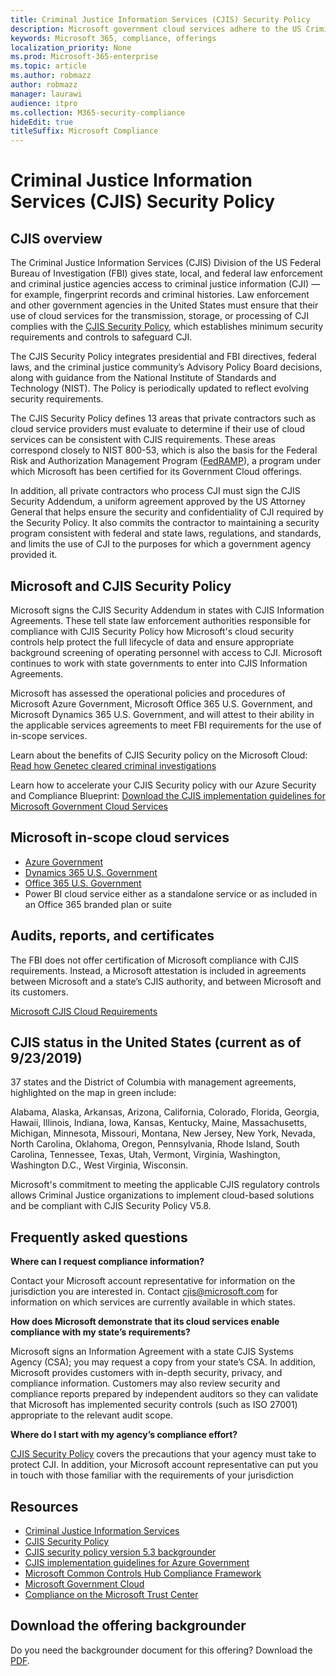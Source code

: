 ```yaml
---
title: Criminal Justice Information Services (CJIS) Security Policy
description: Microsoft government cloud services adhere to the US Criminal Justice Information Services Security Policy.
keywords: Microsoft 365, compliance, offerings
localization_priority: None
ms.prod: Microsoft-365-enterprise
ms.topic: article
ms.author: robmazz
author: robmazz
manager: laurawi
audience: itpro
ms.collection: M365-security-compliance
hideEdit: true
titleSuffix: Microsoft Compliance
---
```


# Criminal Justice Information Services (CJIS) Security Policy

## CJIS overview

The Criminal Justice Information Services (CJIS) Division of the US Federal Bureau of Investigation (FBI) gives state, local, and federal law enforcement and criminal justice agencies access to criminal justice information (CJI) — for example, fingerprint records and criminal histories. Law enforcement and other government agencies in the United States must ensure that their use of cloud services for the transmission, storage, or processing of CJI complies with the [CJIS Security Policy](https://aka.ms/cjis-security-policy), which establishes minimum security requirements and controls to safeguard CJI.

The CJIS Security Policy integrates presidential and FBI directives, federal laws, and the criminal justice community’s Advisory Policy Board decisions, along with guidance from the National Institute of Standards and Technology (NIST). The Policy is periodically updated to reflect evolving security requirements.

The CJIS Security Policy defines 13 areas that private contractors such as cloud service providers must evaluate to determine if their use of cloud services can be consistent with CJIS requirements. These areas correspond closely to NIST 800-53, which is also the basis for the Federal Risk and Authorization Management Program ([FedRAMP](offering-FedRAMP.md)), a program under which Microsoft has been certified for its Government Cloud offerings.

In addition, all private contractors who process CJI must sign the CJIS Security Addendum, a uniform agreement approved by the US Attorney General that helps ensure the security and confidentiality of CJI required by the Security Policy. It also commits the contractor to maintaining a security program consistent with federal and state laws, regulations, and standards, and limits the use of CJI to the purposes for which a government agency provided it.

## Microsoft and CJIS Security Policy

Microsoft signs the CJIS Security Addendum in states with CJIS Information Agreements. These tell state law enforcement authorities responsible for compliance with CJIS Security Policy how Microsoft's cloud security controls help protect the full lifecycle of data and ensure appropriate background screening of operating personnel with access to CJI. Microsoft continues to work with state governments to enter into CJIS Information Agreements.

Microsoft has assessed the operational policies and procedures of Microsoft Azure Government, Microsoft Office 365 U.S. Government, and Microsoft Dynamics 365 U.S. Government, and will attest to their ability in the applicable services agreements to meet FBI requirements for the use of in-scope services.

Learn about the benefits of CJIS Security policy on the Microsoft Cloud: [Read how Genetec cleared criminal investigations](https://customers.microsoft.com/story/genetec)

Learn how to accelerate your CJIS Security policy with our Azure Security and Compliance Blueprint: [Download the CJIS implementation guidelines for Microsoft Government Cloud Services](https://gallery.technet.microsoft.com/CJIS-Implementation-62af7c27)

## Microsoft in-scope cloud services

- [Azure Government](https://aka.ms/AzureCompliance)
- [Dynamics 365 U.S. Government](https://aka.ms/d365-compliance-list)
- [Office 365 U.S. Government](https://go.microsoft.com/fwlink/p/?LinkID=2077751)
- Power BI cloud service either as a standalone service or as included in an Office 365 branded plan or suite

## Audits, reports, and certificates

The FBI does not offer certification of Microsoft compliance with CJIS requirements. Instead, a Microsoft attestation is included in agreements between Microsoft and a state’s CJIS authority, and between Microsoft and its customers.

[Microsoft CJIS Cloud Requirements](https://aka.ms/MicrosoftCJISCloudRequirements)

## CJIS status in the United States (current as of 9/23/2019)

37 states and the District of Columbia with management agreements, highlighted on the map in green include:

Alabama, Alaska, Arkansas, Arizona, California, Colorado, Florida, Georgia, Hawaii, Illinois, Indiana, Iowa, Kansas, Kentucky, Maine, Massachusetts, Michigan, Minnesota, Missouri, Montana, New Jersey, New York, Nevada, North Carolina, Oklahoma, Oregon, Pennsylvania, Rhode Island, South Carolina, Tennessee, Texas, Utah, Vermont, Virginia, Washington, Washington D.C., West Virginia, Wisconsin.

Microsoft's commitment to meeting the applicable CJIS regulatory controls allows Criminal Justice organizations to implement cloud-based solutions and be compliant with CJIS Security Policy V5.8.

## Frequently asked questions

**Where can I request compliance information?**

Contact your Microsoft account representative for information on the jurisdiction you are interested in. Contact <cjis@microsoft.com> for information on which services are currently available in which states.

**How does Microsoft demonstrate that its cloud services enable compliance with my state’s requirements?**

Microsoft signs an Information Agreement with a state CJIS Systems Agency (CSA); you may request a copy from your state’s CSA. In addition, Microsoft provides customers with in-depth security, privacy, and compliance information. Customers may also review security and compliance reports prepared by independent auditors so they can validate that Microsoft has implemented security controls (such as ISO 27001) appropriate to the relevant audit scope.

**Where do I start with my agency’s compliance effort?**

[CJIS Security Policy](https://aka.ms/cjis-security-policy) covers the precautions that your agency must take to protect CJI. In addition, your Microsoft account representative can put you in touch with those familiar with the requirements of your jurisdiction

## Resources

- [Criminal Justice Information Services](https://aka.ms/cjis)
- [CJIS Security Policy](https://aka.ms/cjis-security-policy)
- [CJIS security policy version 5.3 backgrounder](https://aka.ms/cjis-backgrounder)
- [CJIS implementation guidelines for Azure Government](https://aka.ms/cjisimplementationguidelines)
- [Microsoft Common Controls Hub Compliance Framework](https://www.microsoft.com/trustcenter/common-controls-hub)
- [Microsoft Government Cloud](https://go.microsoft.com/fwlink/?linkid=2087246)
- [Compliance on the Microsoft Trust Center](https://www.microsoft.com/trust-center/compliance/compliance-overview)

## Download the offering backgrounder

Do you need the backgrounder document for this offering? Download the [PDF](https://download.microsoft.com/download/4/D/0/4D008840-B8C4-480B-ACD1-D55CB34AD6BC/CJIS_Compliance_Backgrounder.pdf).
